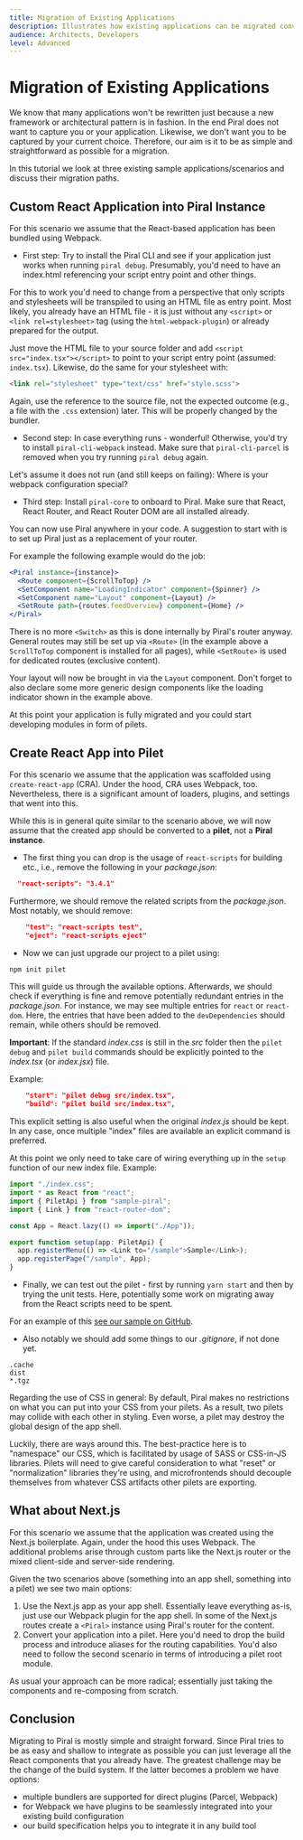 ```yaml
---
title: Migration of Existing Applications
description: Illustrates how existing applications can be migrated conveniently.
audience: Architects, Developers
level: Advanced
---
```


# Migration of Existing Applications

We know that many applications won't be rewritten just because a new framework or architectural pattern is in fashion. In the end Piral does not want to capture you or your application. Likewise, we don't want you to be captured by your current choice. Therefore, our aim is it to be as simple and straightforward as possible for a migration.

In this tutorial we look at three existing sample applications/scenarios and discuss their migration paths.

## Custom React Application into Piral Instance

For this scenario we assume that the React-based application has been bundled using Webpack.

* First step: Try to install the Piral CLI and see if your application just works when running `piral debug`. Presumably, you'd need to have an index.html referencing your script entry point and other things.

For this to work you'd need to change from a perspective that only scripts and stylesheets will be transpiled to using an HTML file as entry point. Most likely, you already have an HTML file - it is just without any `<script>` or `<link rel=stylesheet>` tag (using the `html-webpack-plugin`) or already prepared for the output.

Just move the HTML file to your source folder and add `<script src="index.tsx"></script>` to point to your script entry point (assumed: `index.tsx`). Likewise, do the same for your stylesheet with:

```html
<link rel="stylesheet" type="text/css" href="style.scss">
```

Again, use the reference to the source file, not the expected outcome (e.g., a file with the `.css` extension) later. This will be properly changed by the bundler.

* Second step: In case everything runs - wonderful! Otherwise, you'd try to install `piral-cli-webpack` instead. Make sure that `piral-cli-parcel` is removed when you try running `piral debug` again.

Let's assume it does not run (and still keeps on failing): Where is your webpack configuration special?

* Third step: Install `piral-core` to onboard to Piral. Make sure that React, React Router, and React Router DOM are all installed already.

You can now use Piral anywhere in your code. A suggestion to start with is to set up Piral just as a replacement of your router.

For example the following example would do the job:

```jsx
<Piral instance={instance}>
  <Route component={ScrollToTop} />
  <SetComponent name="LoadingIndicator" component={Spinner} />
  <SetComponent name="Layout" component={Layout} />
  <SetRoute path={routes.feedOverview} component={Home} />
</Piral>
```

There is no more `<Switch>` as this is done internally by Piral's router anyway. General routes may still be set up via `<Route>` (in the example above a `ScrollToTop` component is installed for all pages), while `<SetRoute>` is used for dedicated routes (exclusive content).

Your layout will now be brought in via the `Layout` component. Don't forget to also declare some more generic design components like the loading indicator shown in the example above.

At this point your application is fully migrated and you could start developing modules in form of pilets.

## Create React App into Pilet

For this scenario we assume that the application was scaffolded using `create-react-app` (CRA). Under the hood, CRA uses Webpack, too. Nevertheless, there is a significant amount of loaders, plugins, and settings that went into this.

While this is in general quite similar to the scenario above, we will now assume that the created app should be converted to a **pilet**, not a **Piral instance**.

* The first thing you can drop is the usage of `react-scripts` for building etc., i.e., remove the following in your *package.json*:

```json
  "react-scripts": "3.4.1"
```

Furthermore, we should remove the related scripts from the *package.json*. Most notably, we should remove:

```json
    "test": "react-scripts test",
    "eject": "react-scripts eject"
```

* Now we can just upgrade our project to a pilet using:

```sh
npm init pilet
```

This will guide us through the available options. Afterwards, we should check if everything is fine and remove potentially redundant entries in the *package.json*. For instance, we may see multiple entries for `react` or `react-dom`. Here, the entries that have been added to the `devDependencies` should remain, while others should be removed.

**Important**: If the standard *index.css* is still in the *src* folder then the `pilet debug` and `pilet build` commands should be explicitly pointed to the *index.tsx* (or *index.jsx*) file.

Example:

```json
    "start": "pilet debug src/index.tsx",
    "build": "pilet build src/index.tsx",
```

This explicit setting is also useful when the original *index.js* should be kept. In any case, once multiple "index" files are available an explicit command is preferred.

At this point we only need to take care of wiring everything up in the `setup` function of our new index file. Example:

```ts
import "./index.css";
import * as React from "react";
import { PiletApi } from "sample-piral";
import { Link } from "react-router-dom";

const App = React.lazy(() => import("./App"));

export function setup(app: PiletApi) {
  app.registerMenu(() => <Link to="/sample">Sample</Link>);
  app.registerPage("/sample", App);
}
```

* Finally, we can test out the pilet - first by running `yarn start` and then by trying the unit tests. Here, potentially some work on migrating away from the React scripts need to be spent.

For an example of this [see our sample on GitHub](https://github.com/piral-samples/pilet-cra-migration).

* Also notably we should add some things to our *.gitignore*, if not done yet.

```plaintext
.cache
dist
*.tgz
```

Regarding the use of CSS in general: By default, Piral makes no restrictions on what you can put into your CSS from your pilets. As a result, two pilets may collide with each other in styling. Even worse, a pilet may destroy the global design of the app shell.

Luckily, there are ways around this. The best-practice here is to "namespace" our CSS, which is facilitated by usage of SASS or CSS-in-JS libraries. Pilets will need to give careful consideration to what "reset" or "normalization" libraries they're using, and microfrontends should decouple themselves from whatever CSS artifacts other pilets are exporting.

## What about Next.js

For this scenario we assume that the application was created using the Next.js boilerplate. Again, under the hood this uses Webpack. The additional problems arise through custom parts like the Next.js router or the mixed client-side and server-side rendering.

Given the two scenarios above (something into an app shell, something into a pilet) we see two main options:

1. Use the Next.js app as your app shell. Essentially leave everything as-is, just use our Webpack plugin for the app shell. In some of the Next.js routes create a `<Piral>` instance using Piral's router for the content.
2. Convert your application into a pilet. Here you'd need to drop the build process and introduce aliases for the routing capabilities. You'd also need to follow the second scenario in terms of introducing a pilet root module.

As usual your approach can be more radical; essentially just taking the components and re-composing from scratch.

## Conclusion

Migrating to Piral is mostly simple and straight forward. Since Piral tries to be as easy and shallow to integrate as possible you can just leverage all the React components that you already have. The greatest challenge may be the change of the build system. If the latter becomes a problem we have options:

- multiple bundlers are supported for direct plugins (Parcel, Webpack)
- for Webpack we have plugins to be seamlessly integrated into your existing build configuration
- our build specification helps you to integrate it in any build tool
